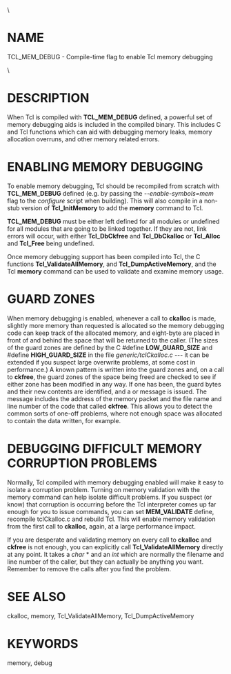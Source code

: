\

# NAME

TCL_MEM_DEBUG - Compile-time flag to enable Tcl memory debugging

\

# DESCRIPTION

When Tcl is compiled with **TCL_MEM_DEBUG** defined, a powerful set of
memory debugging aids is included in the compiled binary. This includes
C and Tcl functions which can aid with debugging memory leaks, memory
allocation overruns, and other memory related errors.

# ENABLING MEMORY DEBUGGING

To enable memory debugging, Tcl should be recompiled from scratch with
**TCL_MEM_DEBUG** defined (e.g. by passing the *\--enable-symbols=mem*
flag to the *configure* script when building). This will also compile in
a non-stub version of **Tcl_InitMemory** to add the **memory** command
to Tcl.

**TCL_MEM_DEBUG** must be either left defined for all modules or
undefined for all modules that are going to be linked together. If they
are not, link errors will occur, with either **Tcl_DbCkfree** and
**Tcl_DbCkalloc** or **Tcl_Alloc** and **Tcl_Free** being undefined.

Once memory debugging support has been compiled into Tcl, the C
functions **Tcl_ValidateAllMemory**, and **Tcl_DumpActiveMemory**, and
the Tcl **memory** command can be used to validate and examine memory
usage.

# GUARD ZONES

When memory debugging is enabled, whenever a call to **ckalloc** is
made, slightly more memory than requested is allocated so the memory
debugging code can keep track of the allocated memory, and eight-byte
are placed in front of and behind the space that will be returned to the
caller. (The sizes of the guard zones are defined by the C #define
**LOW_GUARD_SIZE** and #define **HIGH_GUARD_SIZE** in the file
*generic/tclCkalloc.c* --- it can be extended if you suspect large
overwrite problems, at some cost in performance.) A known pattern is
written into the guard zones and, on a call to **ckfree**, the guard
zones of the space being freed are checked to see if either zone has
been modified in any way. If one has been, the guard bytes and their new
contents are identified, and a or message is issued. The message
includes the address of the memory packet and the file name and line
number of the code that called **ckfree**. This allows you to detect the
common sorts of one-off problems, where not enough space was allocated
to contain the data written, for example.

# DEBUGGING DIFFICULT MEMORY CORRUPTION PROBLEMS

Normally, Tcl compiled with memory debugging enabled will make it easy
to isolate a corruption problem. Turning on memory validation with the
memory command can help isolate difficult problems. If you suspect (or
know) that corruption is occurring before the Tcl interpreter comes up
far enough for you to issue commands, you can set **MEM_VALIDATE**
define, recompile tclCkalloc.c and rebuild Tcl. This will enable memory
validation from the first call to **ckalloc**, again, at a large
performance impact.

If you are desperate and validating memory on every call to **ckalloc**
and **ckfree** is not enough, you can explicitly call
**Tcl_ValidateAllMemory** directly at any point. It takes a *char* \*
and an *int* which are normally the filename and line number of the
caller, but they can actually be anything you want. Remember to remove
the calls after you find the problem.

# SEE ALSO

ckalloc, memory, Tcl_ValidateAllMemory, Tcl_DumpActiveMemory

# KEYWORDS

memory, debug
